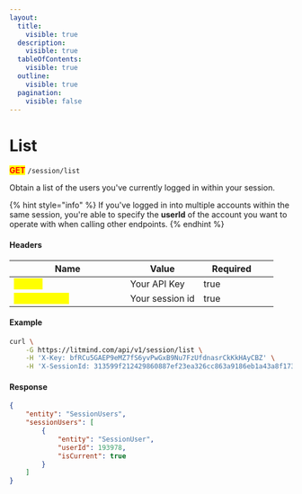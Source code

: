 ```yaml
---
layout:
  title:
    visible: true
  description:
    visible: true
  tableOfContents:
    visible: true
  outline:
    visible: true
  pagination:
    visible: false
---
```


# List

<mark style="color:red;">**GET**</mark> `/session/list`

Obtain a list of the users you've currently logged in within your session.

{% hint style="info" %}
If you've logged in into multiple accounts within the same session, you're able to specify the **userId** of the account you want to operate with when calling other endpoints.
{% endhint %}

#### Headers

<table><thead><tr><th width="191">Name</th><th>Value</th><th width="100" data-type="checkbox">Required</th><th data-hidden></th></tr></thead><tbody><tr><td><mark style="color:yellow;"><strong>X-Key</strong></mark></td><td>Your API Key</td><td>true</td><td></td></tr><tr><td><mark style="color:yellow;"><strong>X-SessionId</strong></mark></td><td>Your session id</td><td>true</td><td></td></tr></tbody></table>

#### Example

```bash
curl \
    -G https://litmind.com/api/v1/session/list \
    -H 'X-Key: bfRCu5GAEP9eMZ7fS6yvPwGxB9Nu7FzUfdnasrCkKkHAyCBZ' \
    -H 'X-SessionId: 313599f212429860887ef23ea326cc863a9186eb1a43a8f1739a1815ebe2a588'
```

#### Response

```json
{
    "entity": "SessionUsers",
    "sessionUsers": [
        {
            "entity": "SessionUser",
            "userId": 193978,
            "isCurrent": true
        }
    ]
}
```

